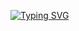 <a href="https://git.io/typing-svg"><img src="https://readme-typing-svg.demolab.com?font=Fira+Code&size=70&duration=5032&pause=1000&multiline=true&width=1200&height=200&lines=Hi+there%2C+I'm+Anastasia;I%E2%80%99m+an+aspiring+QA+Engineer" alt="Typing SVG" /></a>

<!--
**suhoparovanastya/suhoparovanastya** is a ✨ _special_ ✨ repository because its `README.md` (this file) appears on your GitHub profile.

Here are some ideas to get you started:

- 🔭 I’m currently working on ...
- 🌱 I’m currently learning ...
- 👯 I’m looking to collaborate on ...
- 🤔 I’m looking for help with ...
- 💬 Ask me about ...
- 📫 How to reach me: ...
- 😄 Pronouns: ...
- ⚡ Fun fact: ...
-->
